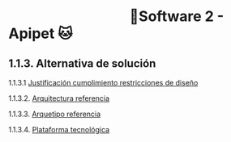 #  &nbsp;&nbsp;&nbsp;&nbsp;&nbsp;&nbsp;&nbsp;&nbsp;&nbsp;&nbsp;&nbsp;&nbsp;&nbsp;&nbsp;&nbsp;&nbsp;&nbsp;&nbsp;&nbsp;&nbsp;&nbsp;&nbsp;&nbsp;&nbsp;&nbsp;&nbsp;&nbsp;&nbsp;&nbsp;&nbsp;&nbsp;&nbsp;&nbsp;&nbsp;&nbsp;&nbsp;🐶Software 2 - Apipet 🐱  #


## 1.1.3. Alternativa de solución

1.1.3.1 [Justificación cumplimiento restricciones de diseño](https://github.com/MiguelRiosT/ApipetDocumentacion/tree/main/Dise%C3%B1o%20alto%20nivel/Alternativa%20de%20soluci%C3%B3n/Justificaci%C3%B3n)

1.1.3.2. [Arquitectura referencia](https://github.com/MiguelRiosT/ApipetDocumentacion/tree/main/Dise%C3%B1o%20alto%20nivel/Alternativa%20de%20soluci%C3%B3n/Arquitectura%20referencia)

1.1.3.3. [Arquetipo referencia](https://github.com/MiguelRiosT/ApipetDocumentacion/tree/main/Dise%C3%B1o%20alto%20nivel/Alternativa%20de%20soluci%C3%B3n/Arquetipo%20referencia)

1.1.3.4. [Plataforma tecnológica](https://github.com/MiguelRiosT/ApipetDocumentacion/tree/main/Dise%C3%B1o%20alto%20nivel/Alternativa%20de%20soluci%C3%B3n/Plataforma%20tecnol%C3%B3gica)

